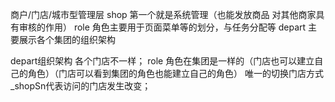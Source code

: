 商户/门店/城市型管理层
shop 第一个就是系统管理（也能发放商品 对其他商家具有审核的作用）
role 角色主要用于页面菜单等的划分，与任务分配等
depart 主要展示各个集团的组织架构

depart组织架构 各个门店不一样；
role 角色在集团是一样的（门店也可以建立自己的角色）（门店可以看到集团的角色也能建立自己的角色）
唯一的切换门店方式_shopSn代表访问的门店发生改变；
